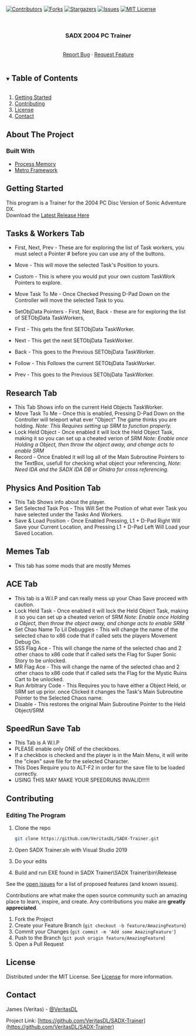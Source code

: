 [![Contributors][contributors-shield]][contributors-url]
[![Forks][forks-shield]][forks-url]
[![Stargazers][stars-shield]][stars-url]
[![Issues][issues-shield]][issues-url]
[![MIT License][license-shield]][license-url]



<!-- PROJECT LOGO -->
<br />
<p align="center">
  <a href="https://github.com/VeritasDL/SADX-Trainer">
  </a>

  <h3 align="center">SADX 2004 PC Trainer</h3>

  <p align="center">
    <br />
    <a href="https://github.com/VeritasDL/SADX-Trainer/issues">Report Bug</a>
    ·
    <a href="https://github.com/VeritasDL/SADX-Trainer/issues">Request Feature</a>
  </p>
</p>



<!-- TABLE OF CONTENTS -->
<details open="open">
  <summary><h2 style="display: inline-block">Table of Contents</h2></summary>
  <ol>
    <li>
      <a href="#getting-started">Getting Started</a>
    </li>
    <li><a href="#contributing">Contributing</a></li>
    <li><a href="#license">License</a></li>
    <li><a href="#contact">Contact</a></li>
  </ol>
</details>



<!-- ABOUT THE PROJECT -->
## About The Project


### Built With

* [Process Memory](https://github.com/MainMemory/ProcessMemory)
* [Metro Framework](http://thielj.github.io/MetroFramework/)



<!-- GETTING STARTED -->
## Getting Started

This program is a Trainer for the 2004 PC Disc Version of Sonic Adventure DX.   
Download the [Latest Release Here](https://github.com/VeritasDL/SADX-Trainer/releases)

## Tasks & Workers Tab 
* First, Next, Prev - These are for exploring the list of Task workers, you must select a Pointer # before you can use any of the buttons.
* Move - This will move the selected Task's Position to yours.
* Custom - This is where you would put your own custom TaskWork Pointers to explore.
* Move Task To Me - Once Checked Pressing D-Pad Down on the Controller will move the selected Task to you.

* SetObjData Pointers - First, Next, Back - these are for exploring the list of SETObjData TaskWorkers,   
* First - This gets the first SETObjData TaskWorker.   
* Next - This get the next SETObjData TaskWorker.   
* Back - This goes to the Previous SETObjData TaskWorker.   
* Follow - This Follows the current SETObjData TaskWorker.   
* Prev - This goes to the Previous SETObjData TaskWorker.   

## Research Tab 
* This Tab Shows info on the current Held Objects TaskWorker.   
* Move Task To Me - Once this is enabled, Pressing D-Pad Down on the Controller will teleport what ever "Object" The game thinks you are holding. *Note: This Requires setting up SRM to function properly.*
* Lock Held Object - Once enabled it will lock the Held Object Task, making it so you can set up a cheated verion of SRM *Note: Enable once Holding a Object, then throw the object away, and change acts to enable SRM*
* Record - Once Enabled it will log all of the Main Subroutine Pointers to the TextBox, usefull for checking what object your referencing, *Note: Need IDA and the SADX IDA DB or Ghidra for cross referencing.*  

## Physics And Position Tab
* This Tab Shows info about the player.
* Set Selected Task Pos - This Will Set the Postion of what ever Task you have selected under the Tasks And Workers.
* Save & Load Position - Once Enabled Pressing, L1 + D-Pad Right Will Save your Current Location, and Pressing L1 + D-Pad Left Will Load your Saved Location.    

## Memes Tab
* This tab has some mods that are mostly Memes

## ACE Tab
* This tab is a W.I.P and can really mess up your Chao Save proceed with caution.
* Lock Held Task - Once enabled it will lock the Held Object Task, making it so you can set up a cheated verion of SRM *Note: Enable once Holding a Object, then throw the object away, and change acts to enable SRM*
* Set Chao Name To Lil Debuggies - This will change the name of the selected chao to x86 code that if called sets the players Movement Debug On.
* SSS Flag Ace - This will change the name of the selected chao and 2 other chaos to x86 code that if called sets the Flag for Super Sonic Story to be unlocked.
* MR Flag Ace - This will change the name of the selected chao and 2 other chaos to x86 code that if called sets the Flag for the Mystic Ruins Cart to be unlocked.
* Run Arbitrary Code - This Requires you to have either a Object Held, or SRM set up prior. once Clicked it changes the Task's Main Subroutine Pointer to the Selected Chaos name.
* Disable - This restores the original Main Subroutine Pointer to the Held Object/SRM

## SpeedRun Save Tab
* This Tab is A W.I.P
* PLEASE enable only ONE of the checkboxs.
* If a checkbox is checked and the player is in the Main Menu, it will write the "clean" save file for the selected Character.
* This Does Require you to ALT-F2 in order for the save file to be loaded correctly.  
* USING THIS MAY MAKE YOUR SPEEDRUNS INVALID!!!!!


<!-- CONTRIBUTING -->
## Contributing

### Editing The Program

1. Clone the repo
   ```sh
   git clone https://github.com/VeritasDL/SADX-Trainer.git
   ```
   
2. Open SADX Trainer.sln with Visual Studio 2019
3. Do your edits
4. Build and run EXE found in SADX Trainer\SADX Trainer\bin\Release

See the [open issues](https://github.com/VeritasDL/SADX-Trainer/issues) for a list of proposed features (and known issues).

Contributions are what make the open source community such an amazing place to learn, inspire, and create. Any contributions you make are **greatly appreciated**.

1. Fork the Project
2. Create your Feature Branch (`git checkout -b feature/AmazingFeature`)
3. Commit your Changes (`git commit -m 'Add some AmazingFeature'`)
4. Push to the Branch (`git push origin feature/AmazingFeature`)
5. Open a Pull Request



<!-- LICENSE -->
## License

Distributed under the MIT License. See [License](https://github.com/VeritasDL/SADX-Trainer/issues) for more information.



<!-- CONTACT -->
## Contact

James (Veritas) - [@VeritasDL](https://twitter.com/veritasdl)

Project Link: [https://github.com/VeritasDL/SADX-Trainer](https://github.com/VeritasDL/SADX-Trainer)




<!-- MARKDOWN LINKS & IMAGES -->
<!-- https://www.markdownguide.org/basic-syntax/#reference-style-links -->
[contributors-shield]: https://img.shields.io/github/contributors/VeritasDL/repo.svg?style=for-the-badge
[contributors-url]: https://github.com/VeritasDL/SADX-Trainer/graphs/contributors
[forks-shield]: https://img.shields.io/github/forks/VeritasDL/repo.svg?style=for-the-badge
[forks-url]: https://github.com/VeritasDL/SADX-Trainer/network/members
[stars-shield]: https://img.shields.io/github/stars/VeritasDL/repo.svg?style=for-the-badge
[stars-url]: https://github.com/VeritasDL/SADX-Trainer/stargazers
[issues-shield]: https://img.shields.io/github/issues/VeritasDL/repo.svg?style=for-the-badge
[issues-url]: https://github.com/VeritasDL/SADX-Trainer/issues
[license-shield]: https://img.shields.io/github/license/VeritasDL/repo.svg?style=for-the-badge
[license-url]: https://github.com/VeritasDL/SADX-Trainer/blob/master/LICENSE
